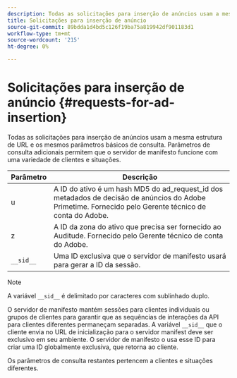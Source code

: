```yaml
---
description: Todas as solicitações para inserção de anúncios usam a mesma estrutura de URL e os mesmos parâmetros básicos de consulta. Parâmetros de consulta adicionais permitem que o servidor de manifesto funcione com uma variedade de clientes e situações.
title: Solicitações para inserção de anúncio
source-git-commit: 89bdda1d4bd5c126f19ba75a819942df901183d1
workflow-type: tm+mt
source-wordcount: '215'
ht-degree: 0%

---
```



# Solicitações para inserção de anúncio {#requests-for-ad-insertion}

Todas as solicitações para inserção de anúncios usam a mesma estrutura de URL e os mesmos parâmetros básicos de consulta. Parâmetros de consulta adicionais permitem que o servidor de manifesto funcione com uma variedade de clientes e situações.

| Parâmetro | Descrição |
|--- |--- |
| u | A ID do ativo é um hash MD5 do ad_request_id dos metadados de decisão de anúncios do Adobe Primetime. Fornecido pelo Gerente técnico de conta do Adobe. |
| z | A ID da zona do ativo que precisa ser fornecido ao Auditude. Fornecido pelo Gerente técnico de conta do Adobe. |
| `__sid__` | Uma ID exclusiva que o servidor de manifesto usará para gerar a ID da sessão. |

>[!NOTE]
>
>A variável `__sid__` é delimitado por caracteres com sublinhado duplo.

O servidor de manifesto mantém sessões para clientes individuais ou grupos de clientes para garantir que as sequências de interações da API para clientes diferentes permaneçam separadas. A variável `__sid__` que o cliente envia no URL de inicialização para o servidor manifest deve ser exclusivo em seu ambiente. O servidor de manifesto o usa esse ID para criar uma ID globalmente exclusiva, que retorna ao cliente.

Os parâmetros de consulta restantes pertencem a clientes e situações diferentes.